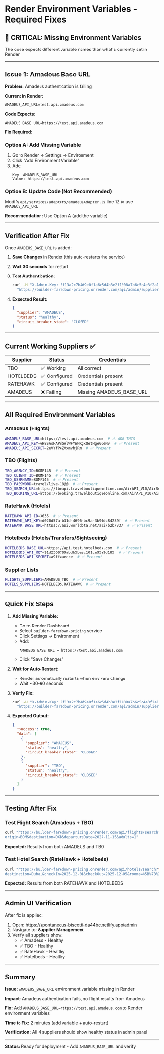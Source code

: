 # Render Environment Variables - Required Fixes

## 🔴 CRITICAL: Missing Environment Variables

The code expects different variable names than what's currently set in Render.

---

## Issue 1: Amadeus Base URL

**Problem:** Amadeus authentication is failing

**Current in Render:**
```
AMADEUS_API_URL=test.api.amadeus.com
```

**Code Expects:**
```
AMADEUS_BASE_URL=https://test.api.amadeus.com
```

**Fix Required:**

### Option A: Add Missing Variable
1. Go to Render → Settings → Environment
2. Click "Add Environment Variable"
3. Add:
   ```
   Key: AMADEUS_BASE_URL
   Value: https://test.api.amadeus.com
   ```

### Option B: Update Code (Not Recommended)
Modify `api/services/adapters/amadeusAdapter.js` line 12 to use `AMADEUS_API_URL`

**Recommendation:** Use Option A (add the variable)

---

## Verification After Fix

Once `AMADEUS_BASE_URL` is added:

1. **Save Changes** in Render (this auto-restarts the service)

2. **Wait 30 seconds** for restart

3. **Test Authentication:**
   ```bash
   curl -H "X-Admin-Key: 8f13a2c7b4d9e0f1a6c5d4b3e2f1908a7b6c5d4e3f2a1b0c9d8e7f6a5b4c3d2e1" \
     "https://builder-faredown-pricing.onrender.com/api/admin/suppliers/health"
   ```

4. **Expected Result:**
   ```json
   {
     "supplier": "AMADEUS",
     "status": "healthy",
     "circuit_breaker_state": "CLOSED"
   }
   ```

---

## Current Working Suppliers ✅

| Supplier | Status | Credentials |
|----------|--------|-------------|
| TBO | ✅ Working | All correct |
| HOTELBEDS | ✅ Configured | Credentials present |
| RATEHAWK | ✅ Configured | Credentials present |
| AMADEUS | ❌ Failing | Missing AMADEUS_BASE_URL |

---

## All Required Environment Variables

### Amadeus (Flights)
```bash
AMADEUS_BASE_URL=https://test.api.amadeus.com  # ⚠️ ADD THIS
AMADEUS_API_KEY=6H8SAsHAPdGAlWFYWNKgxQetHgeGCeNv  # ✅ Present
AMADEUS_API_SECRET=2eVYfPeZVxmvbjRm  # ✅ Present
```

### TBO (Flights)
```bash
TBO_AGENCY_ID=BOMF145  # ✅ Present
TBO_CLIENT_ID=BOMF145  # ✅ Present
TBO_USERNAME=BOMF145  # ✅ Present
TBO_PASSWORD=travel/live-18@@  # ✅ Present
TBO_SEARCH_URL=https://tboapi.travelboutiqueonline.com/AirAPI_V10/AirService.svc/rest  # ✅ Present
TBO_BOOKING_URL=https://booking.travelboutiqueonline.com/AirAPI_V10/AirService.svc/rest  # ✅ Present
```

### RateHawk (Hotels)
```bash
RATEHAWK_API_ID=3635  # ✅ Present
RATEHAWK_API_KEY=d020d57a-b31d-4696-bc9a-3b90dc84239f  # ✅ Present
RATEHAWK_BASE_URL=https://api.worldota.net/api/b2b/v3/  # ✅ Present
```

### Hotelbeds (Hotels/Transfers/Sightseeing)
```bash
HOTELBEDS_BASE_URL=https://api.test.hotelbeds.com  # ✅ Present
HOTELBEDS_API_KEY=91d2368789abdb5beec101ce95a9d185  # ✅ Present
HOTELBEDS_API_SECRET=a9ffaaecce  # ✅ Present
```

### Supplier Lists
```bash
FLIGHTS_SUPPLIERS=AMADEUS,TBO  # ✅ Present
HOTELS_SUPPLIERS=HOTELBEDS,RATEHAWK  # ✅ Present
```

---

## Quick Fix Steps

1. **Add Missing Variable:**
   - Go to Render Dashboard
   - Select `builder-faredown-pricing` service
   - Click Settings → Environment
   - Add:
     ```
     AMADEUS_BASE_URL = https://test.api.amadeus.com
     ```
   - Click "Save Changes"

2. **Wait for Auto-Restart:**
   - Render automatically restarts when env vars change
   - Wait ~30-60 seconds

3. **Verify Fix:**
   ```bash
   curl -H "X-Admin-Key: 8f13a2c7b4d9e0f1a6c5d4b3e2f1908a7b6c5d4e3f2a1b0c9d8e7f6a5b4c3d2e1" \
     "https://builder-faredown-pricing.onrender.com/api/admin/suppliers/health"
   ```

4. **Expected Output:**
   ```json
   {
     "success": true,
     "data": [
       {
         "supplier": "AMADEUS",
         "status": "healthy",
         "circuit_breaker_state": "CLOSED"
       },
       {
         "supplier": "TBO",
         "status": "healthy",
         "circuit_breaker_state": "CLOSED"
       }
     ]
   }
   ```

---

## Testing After Fix

### Test Flight Search (Amadeus + TBO)
```bash
curl "https://builder-faredown-pricing.onrender.com/api/flights/search?\
origin=BOM&destination=DXB&departureDate=2025-11-15&adults=1"
```

**Expected:** Results from both AMADEUS and TBO

### Test Hotel Search (RateHawk + Hotelbeds)
```bash
curl "https://builder-faredown-pricing.onrender.com/api/hotels/search?\
destination=Dubai&checkIn=2025-12-01&checkOut=2025-12-05&rooms=%5B%7B%22adults%22%3A2%7D%5D"
```

**Expected:** Results from both RATEHAWK and HOTELBEDS

---

## Admin UI Verification

After fix is applied:

1. Open: https://spontaneous-biscotti-da44bc.netlify.app/admin
2. Navigate to: **Supplier Management**
3. Verify all suppliers show:
   - ✅ Amadeus - Healthy
   - ✅ TBO - Healthy
   - ✅ RateHawk - Healthy
   - ✅ Hotelbeds - Healthy

---

## Summary

**Issue:** `AMADEUS_BASE_URL` environment variable missing in Render

**Impact:** Amadeus authentication fails, no flight results from Amadeus

**Fix:** Add `AMADEUS_BASE_URL=https://test.api.amadeus.com` to Render environment variables

**Time to Fix:** 2 minutes (add variable + auto-restart)

**Verification:** All 4 suppliers should show healthy status in admin panel

---

**Status:** Ready for deployment - Add `AMADEUS_BASE_URL` and verify
